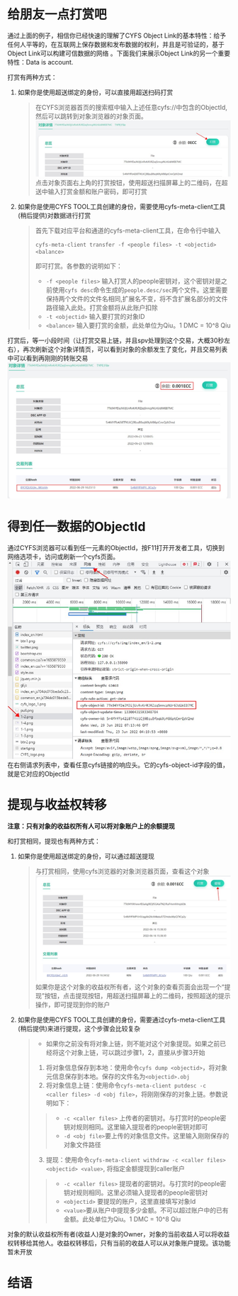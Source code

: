 # 给朋友一点打赏吧
通过上面的例子，相信你已经快速的理解了CYFS Object Link的基本特性：给予任何人平等的，在互联网上保存数据和发布数据的权利，并且是可验证的，基于Object Link可以构建可信数据的网络 。下面我们来展示Object Link的另一个重要特性：Data is account.

打赏有两种方式：
1. 如果你是使用超送绑定的身份，可以直接用超送扫码打赏
   > 在CYFS浏览器首页的搜索框中输入上述任意cyfs://中包含的ObjectId,然后可以跳转到对象浏览器的对象页面。
   > ![transfer](images/transfer_to_file.jpg)
   > 点击对象页面右上角的打赏按钮，使用超送扫描屏幕上的二维码，在超送中输入打赏金额和账户密码，即可打赏
2. 如果你是使用CYFS TOOL工具创建的身份，需要使用cyfs-meta-client工具(稍后提供)对数据进行打赏
   > 首先下载对应平台和通道的cyfs-meta-client工具，在命令行中输入
   > ```shell
   > cyfs-meta-client transfer -f <people files> -t <objectid> <balance>
   > ```
   > 即可打赏。各参数的说明如下：
   > - `-f <people files>` 输入打赏人的people密钥对，这个密钥对是之前使用`cyfs desc`命令生成的`people.desc/sec`两个文件。这里需要保持两个文件的文件名相同,扩展名不变，将不含扩展名部分的文件路径输入此处。打赏金额将从此账户扣除
   > - `-t <objectid>` 输入要打赏的对象ID
   > - `<balance>` 输入要打赏的金额，此处单位为Qiu。1 DMC = 10^8 Qiu

打赏后，等一小段时间（让打赏交易上链，并且spv处理到这个交易，大概30秒左右），再次刷新这个对象详情页，可以看到对象的余额发生了变化，并且交易列表中可以看到再刚刚的转账交易
![after-trans](images/after_trans.jpg)


# 得到任一数据的ObjectId
通过CYFS浏览器可以看到任一元素的ObjectId，按F11打开开发者工具，切换到网络选项卡，访问或刷新一个cyfs页面。
![find-objectid](images/find_objectid.jpg)
在右侧请求列表中，查看任意cyfs链接的响应头。它的cyfs-object-id字段的值，就是它对应的ObjectId

# 提现与收益权转移
**注意：只有对象的收益权所有人可以将对象账户上的余额提现**

和打赏相同，提现也有两种方式：
1. 如果你是使用超送绑定的身份，可以通过超送提现
   > 与打赏相同，使用cyfs浏览器的对象浏览器页面，查看这个对象
   > ![withdraw](images/withdraw.jpg)
   > 如果你是这个对象的收益权所有者，这个对象的查看页面会出现一个“提现”按钮，点击提现按钮，用超送扫描屏幕上的二维码，按照超送的提示操作，即可提现到你的账户
2. 如果你是使用CYFS TOOL工具创建的身份，需要通过cyfs-meta-client工具(稍后提供)来进行提现，这个步骤会比较复杂
   > - 如果你之前没有将对象上链，则不能对这个对象提现。如果之前已经将这个对象上链，可以跳过步骤1，2，直接从步骤3开始
   > 1. 将对象信息保存到本地：使用命令`cyfs dump <objectid>`，将对象元信息保存到本地。保存的文件名为`<objectid>.obj`
   > 2. 将对象信息上链：使用命令`cyfs-meta-client putdesc -c <caller files> -d <obj file>`，将刚刚保存的对象上链。参数说明如下：
   > > - `-c <caller files>` 上传者的密钥对。与打赏时的people密钥对规则相同。这里输入提现者的people密钥对即可
   > > - `-d <obj file>`要上传的对象信息文件。这里输入刚刚保存的对象文件路径
   > 3. 提现：使用命令`cyfs-meta-client withdraw -c <caller files> <objectid> <value>`, 将指定金额提现到caller账户
   > > - `-c <caller files>` 提现者的密钥对。与打赏时的people密钥对规则相同。这里必须输入提现者的people密钥对
   > > - `<objectid>` 要提现的账户，这里直接填写对象Id
   > > - `<value>`要从账户中提现多少金额。不可以超过账户中的已有金额。此处单位为Qiu。1 DMC = 10^8 Qiu

对象的默认收益权所有者(收益人)是对象的Owner，对象的当前收益人可以将收益权转移给其他人。收益权转移后，只有当前的收益人可以从对象账户提现。该功能暂未开放

# 结语